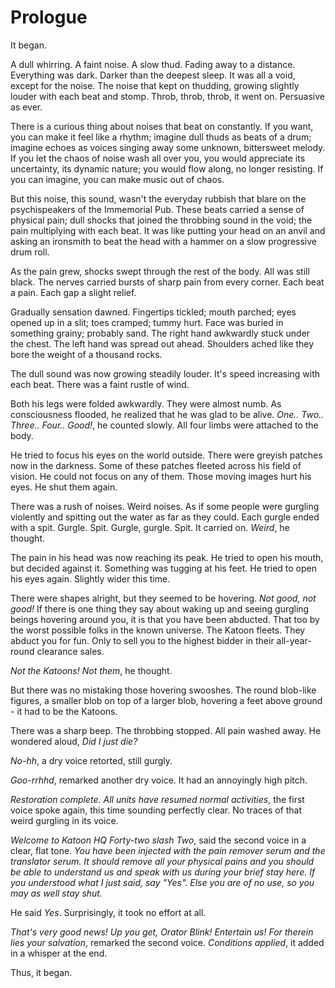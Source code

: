 # Prologue

It began.

A dull whirring. A faint noise. A slow thud. Fading away to a distance. Everything was dark. Darker than the deepest sleep. It was all a void, except for the noise. The noise that kept on thudding, growing slightly louder with each beat and stomp. Throb, throb, throb, it went on. Persuasive as ever.

There is a curious thing about noises that beat on constantly. If you want, you can make it feel like a rhythm; imagine dull thuds as beats of a drum; imagine echoes as voices singing away some unknown, bittersweet melody. If you let the chaos of noise wash all over you, you would appreciate its uncertainty, its dynamic nature; you would flow along, no longer resisting. If you can imagine, you can make music out of chaos.

But this noise, this sound, wasn't the everyday rubbish that blare on the psychispeakers of the Immemorial Pub. These beats carried a sense of physical pain; dull shocks that joined the throbbing sound in the void; the pain multiplying with each beat. It was like putting your head on an anvil and asking an ironsmith to beat the head with a hammer on a slow progressive drum roll.

As the pain grew, shocks swept through the rest of the body. All was still black. The nerves carried bursts of sharp pain from every corner. Each beat a pain. Each gap a slight relief.

Gradually sensation dawned. Fingertips tickled; mouth parched; eyes opened up in a slit; toes cramped; tummy hurt. Face was buried in something grainy; probably sand. The right hand awkwardly stuck under the chest. The left hand was spread out ahead. Shoulders ached like they bore the weight of a thousand rocks.

The dull sound was now growing steadily louder. It's speed increasing with each beat. There was a faint rustle of wind.

Both his legs were folded awkwardly. They were almost numb. As consciousness flooded, he realized that he was glad to be alive. *One.. Two.. Three.. Four.. Good!*, he counted slowly. All four limbs were attached to the body.

He tried to focus his eyes on the world outside. There were greyish patches now in the darkness. Some of these patches fleeted across his field of vision. He could not focus on any of them. Those moving images hurt his eyes. He shut them again.

There was a rush of noises. Weird noises. As if some people were gurgling violently and spitting out the water as far as they could. Each gurgle ended with a spit. Gurgle. Spit. Gurgle, gurgle. Spit. It carried on. *Weird*, he thought.

The pain in his head was now reaching its peak. He tried to open his mouth, but decided against it. Something was tugging at his feet. He tried to open his eyes again. Slightly wider this time.

There were shapes alright, but they seemed to be hovering. *Not good, not good!* If there is one thing they say about waking up and seeing gurgling beings hovering around you, it is that you have been abducted. That too by the worst possible folks in the known universe. The Katoon fleets. They abduct you for fun. Only to sell you to the highest bidder in their all-year-round clearance sales.

*Not the Katoons! Not them*, he thought.

But there was no mistaking those hovering swooshes. The round blob-like figures, a smaller blob on top of a larger blob, hovering a feet above ground - it had to be the Katoons.

There was a sharp beep. The throbbing stopped. All pain washed away. He wondered aloud, *Did I just die?*

*No-hh*, a dry voice retorted, still gurgly.

*Goo-rrhhd*, remarked another dry voice. It had an annoyingly high pitch.

*Restoration complete. All units have resumed normal activities*, the first voice spoke again, this time sounding perfectly clear. No traces of that weird gurgling in its voice.

*Welcome to Katoon HQ Forty-two slash Two*, said the second voice in a clear, flat tone. *You have been injected with the pain remover serum and the translator serum. It should remove all your physical pains and you should be able to understand us and speak with us during your brief stay here. If you understood what I just said, say "Yes". Else you are of no use, so you may as well stay shut.*

He said *Yes*. Surprisingly, it took no effort at all.

*That's very good news! Up you get, Orator Blink! Entertain us! For therein lies your salvation*, remarked the second voice. *Conditions applied*, it added in a whisper at the end.

Thus, it began.
